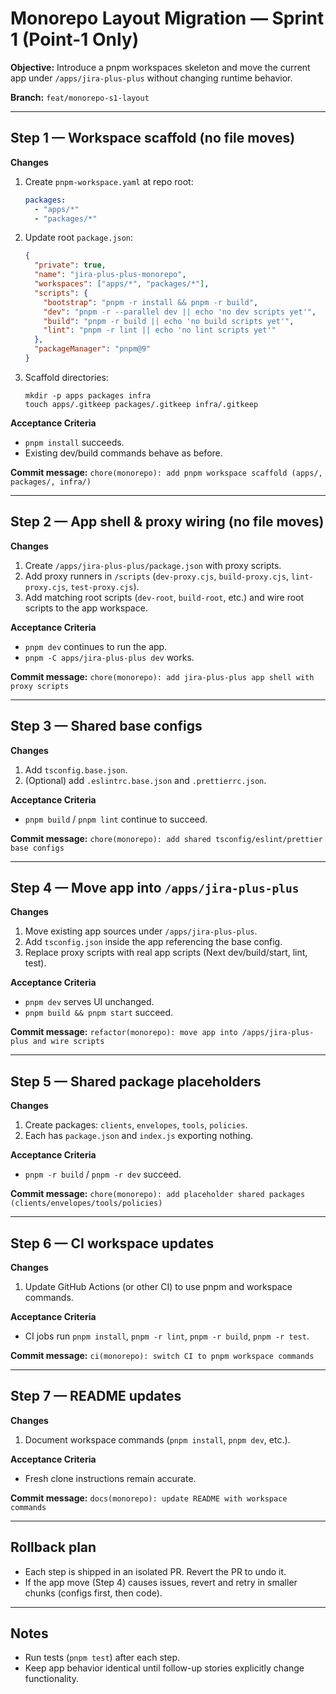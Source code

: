 # Monorepo Layout Migration — Sprint 1 (Point-1 Only)

**Objective:** Introduce a pnpm workspaces skeleton and move the current app under `/apps/jira-plus-plus` without changing runtime behavior.

**Branch:** `feat/monorepo-s1-layout`

---

## Step 1 — Workspace scaffold (no file moves)

**Changes**

1. Create `pnpm-workspace.yaml` at repo root:

   ```yaml
   packages:
     - "apps/*"
     - "packages/*"
   ```

2. Update root `package.json`:

   ```json
   {
     "private": true,
     "name": "jira-plus-plus-monorepo",
     "workspaces": ["apps/*", "packages/*"],
     "scripts": {
       "bootstrap": "pnpm -r install && pnpm -r build",
       "dev": "pnpm -r --parallel dev || echo 'no dev scripts yet'",
       "build": "pnpm -r build || echo 'no build scripts yet'",
       "lint": "pnpm -r lint || echo 'no lint scripts yet'"
     },
     "packageManager": "pnpm@9"
   }
   ```

3. Scaffold directories:

   ```
   mkdir -p apps packages infra
   touch apps/.gitkeep packages/.gitkeep infra/.gitkeep
   ```

**Acceptance Criteria**

- `pnpm install` succeeds.
- Existing dev/build commands behave as before.

**Commit message:** `chore(monorepo): add pnpm workspace scaffold (apps/, packages/, infra/)`

---

## Step 2 — App shell & proxy wiring (no file moves)

**Changes**

1. Create `/apps/jira-plus-plus/package.json` with proxy scripts.
2. Add proxy runners in `/scripts` (`dev-proxy.cjs`, `build-proxy.cjs`, `lint-proxy.cjs`, `test-proxy.cjs`).
3. Add matching root scripts (`dev-root`, `build-root`, etc.) and wire root scripts to the app workspace.

**Acceptance Criteria**

- `pnpm dev` continues to run the app.
- `pnpm -C apps/jira-plus-plus dev` works.

**Commit message:** `chore(monorepo): add jira-plus-plus app shell with proxy scripts`

---

## Step 3 — Shared base configs

**Changes**

1. Add `tsconfig.base.json`.
2. (Optional) add `.eslintrc.base.json` and `.prettierrc.json`.

**Acceptance Criteria**

- `pnpm build` / `pnpm lint` continue to succeed.

**Commit message:** `chore(monorepo): add shared tsconfig/eslint/prettier base configs`

---

## Step 4 — Move app into `/apps/jira-plus-plus`

**Changes**

1. Move existing app sources under `/apps/jira-plus-plus`.
2. Add `tsconfig.json` inside the app referencing the base config.
3. Replace proxy scripts with real app scripts (Next dev/build/start, lint, test).

**Acceptance Criteria**

- `pnpm dev` serves UI unchanged.
- `pnpm build && pnpm start` succeed.

**Commit message:** `refactor(monorepo): move app into /apps/jira-plus-plus and wire scripts`

---

## Step 5 — Shared package placeholders

**Changes**

1. Create packages: `clients`, `envelopes`, `tools`, `policies`.
2. Each has `package.json` and `index.js` exporting nothing.

**Acceptance Criteria**

- `pnpm -r build` / `pnpm -r dev` succeed.

**Commit message:** `chore(monorepo): add placeholder shared packages (clients/envelopes/tools/policies)`

---

## Step 6 — CI workspace updates

**Changes**

1. Update GitHub Actions (or other CI) to use pnpm and workspace commands.

**Acceptance Criteria**

- CI jobs run `pnpm install`, `pnpm -r lint`, `pnpm -r build`, `pnpm -r test`.

**Commit message:** `ci(monorepo): switch CI to pnpm workspace commands`

---

## Step 7 — README updates

**Changes**

1. Document workspace commands (`pnpm install`, `pnpm dev`, etc.).

**Acceptance Criteria**

- Fresh clone instructions remain accurate.

**Commit message:** `docs(monorepo): update README with workspace commands`

---

## Rollback plan

- Each step is shipped in an isolated PR. Revert the PR to undo it.
- If the app move (Step 4) causes issues, revert and retry in smaller chunks (configs first, then code).

---

## Notes

- Run tests (`pnpm test`) after each step.
- Keep app behavior identical until follow-up stories explicitly change functionality.
